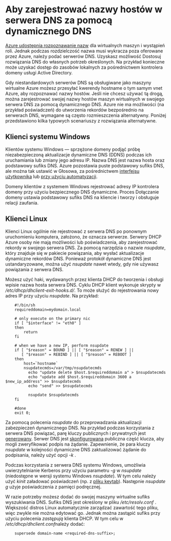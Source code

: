 <properties
   pageTitle="Aby zarejestrować nazwy hostów za pomocą dynamicznego DNS"
   description="Ta strona zawiera szczegóły na temat konfigurowania dynamicznego DNS, aby zarejestrować nazwy hostów w serwerach DNS."
   services="dns"
   documentationCenter="na"
   authors="GarethBradshawMSFT"
   manager="carmonm"
   editor="" />
<tags
   ms.service="dns"
   ms.devlang="na"
   ms.topic="article"
   ms.tgt_pltfrm="na"
   ms.workload="infrastructure-services"
   ms.date="08/31/2016"
   ms.author="sewhee" />

# <a name="using-dynamic-dns-to-register-hostnames-in-your-own-dns-server"></a>Aby zarejestrować nazwy hostów w serwera DNS za pomocą dynamicznego DNS

[Azure udostępnia rozpoznawanie nazw](virtual-networks-name-resolution-for-vms-and-role-instances.md) dla wirtualnych maszyn i wystąpień roli. Jednak podczas rozdzielczość nazwa musi wykracza poza oferowane przez Azure, należy podać serwerów DNS. Uzyskasz możliwość Dostosuj rozwiązania DNS do własnych potrzeb określonych. Na przykład konieczne może uzyskać dostęp do zasobów lokalnych za pośrednictwem kontrolera domeny usługi Active Directory.

Gdy niestandardowych serwerów DNS są obsługiwane jako maszyny wirtualne Azure możesz przesyłać kwerendy hostname o tym samym vnet Azure, aby rozpoznawać nazwy hostów. Jeśli nie chcesz używać tą drogą, można zarejestrować swojej nazwy hostów maszyn wirtualnych w swojego serwera DNS za pomocą dynamicznego DNS.  Azure nie ma możliwości (na przykład poświadczeń) do utworzenia rekordów bezpośrednio na serwerach DNS, wymagane są często rozmieszczenia alternatywny. Poniżej przedstawiono kilka typowych scenariuszy z rozwiązania alternatywne.

## <a name="windows-clients"></a>Klienci systemu Windows

Klientów systemu Windows — sprzężone domeny podjąć próbę niezabezpieczoną aktualizacje dynamiczne DNS (DDNS) podczas ich uruchamiania lub zmiany jego adresu IP. Nazwa DNS jest nazwa hosta oraz podstawowy sufiks DNS. Azure pozostawia puste podstawowy sufiks DNS, ale można tak ustawić w Głosowa, za pośrednictwem [interfejsu użytkownika](https://technet.microsoft.com/library/cc794784.aspx) lub [przy użyciu automatyzacji](https://social.technet.microsoft.com/forums/windowsserver/3720415a-6a9a-4bca-aa2a-6df58a1a47d7/change-primary-dns-suffix).

Domeny klientów z systemem Windows rejestrować adresy IP kontrolera domeny przy użyciu bezpiecznego DNS dynamiczne. Proces Dołączanie domeny ustawia podstawowy sufiks DNS na kliencie i tworzy i obsługuje relacji zaufania.

## <a name="linux-clients"></a>Klienci Linux

Klienci Linux ogólnie nie rejestrować z serwera DNS po ponownym uruchomieniu komputera, założono, że oznacza serwerze. Serwery DHCP Azure osoby nie mają możliwości lub poświadczenia, aby zarejestrować rekordy w swojego serwera DNS.  Za pomocą narzędzia o nazwie *nsupdate*, który znajduje się w pakiecie powiązania, aby wysłać aktualizacje dynamiczne rekordów DNS. Ponieważ protokół dynamiczne DNS jest ustandaryzowane, można użyć *nsupdate* nawet wtedy, gdy nie używasz powiązania z serwera DNS.

Możesz użyć haki, wydawanych przez klienta DHCP do tworzenia i obsługi wpisie nazwa hosta serwera DNS. Cyklu DHCP klient wykonuje skrypty w */etc/dhcp/dhclient-exit-hooks.d/*. To może służyć do rejestrowania nowy adres IP przy użyciu *nsupdate*. Na przykład:

        #!/bin/sh
        requireddomain=mydomain.local

        # only execute on the primary nic
        if [ "$interface" != "eth0" ]
        then
            return
        fi

        # when we have a new IP, perform nsupdate
        if [ "$reason" = BOUND ] || [ "$reason" = RENEW ] ||
           [ "$reason" = REBIND ] || [ "$reason" = REBOOT ]
        then
            host=`hostname`
            nsupdatecmds=/var/tmp/nsupdatecmds
              echo "update delete $host.$requireddomain a" > $nsupdatecmds
              echo "update add $host.$requireddomain 3600 a $new_ip_address" >> $nsupdatecmds
              echo "send" >> $nsupdatecmds

              nsupdate $nsupdatecmds
        fi

        #done
        exit 0;

Za pomocą polecenia *nsupdate* do przeprowadzania aktualizacji zabezpieczeń dynamicznego DNS. Na przykład podczas korzystania z serwera DNS powiązać, parę kluczy publicznych i prywatnych jest [generowany](http://linux.yyz.us/nsupdate/).  Serwer DNS jest [skonfigurowana](http://linux.yyz.us/dns/ddns-server.html) publiczna część klucza, aby mogli zweryfikować podpis na żądanie. Zapewnienie, że para kluczy *nsupdate* w kolejności dynamiczne DNS zaktualizować żądanie do podpisania, należy użyć opcji *-k* .

Podczas korzystania z serwera DNS systemu Windows, umożliwia uwierzytelnianie Kerberos przy użyciu parametru *-g* w *nsupdate* (niedostępne w wersji systemu Windows *nsupdate*). W tym celu należy użyć *kinit* załadować poświadczeń (np. z [pliku keytab](http://www.itadmintools.com/2011/07/creating-kerberos-keytab-files.html)). Następnie *nsupdate g* użyje poświadczenia z pamięci podręcznej.

W razie potrzeby możesz dodać do swojej maszyny wirtualne sufiks wyszukiwania DNS. Sufiks DNS jest określony w pliku */etc/resolv.conf* . Większość distros Linux automatycznie zarządzać zawartość tego pliku, więc zwykle nie można edytować go. Jednak można zastąpić sufiks przy użyciu polecenia *zastępują* klienta DHCP. W tym celu w */etc/dhcp/dhclient.conf*należy dodać:

        supersede domain-name <required-dns-suffix>;

